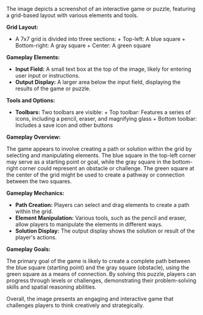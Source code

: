 The image depicts a screenshot of an interactive game or puzzle, featuring a grid-based layout with various
elements and tools.

**Grid Layout:**

* A 7x7 grid is divided into three sections:
        + Top-left: A blue square
        + Bottom-right: A gray square
        + Center: A green square

**Gameplay Elements:**

* **Input Field:** A small text box at the top of the image, likely for entering user input or instructions.
* **Output Display:** A larger area below the input field, displaying the results of the game or puzzle.

**Tools and Options:**

* **Toolbars:** Two toolbars are visible:
        + Top toolbar: Features a series of icons, including a pencil, eraser, and magnifying glass
        + Bottom toolbar: Includes a save icon and other buttons

**Gameplay Overview:**

The game appears to involve creating a path or solution within the grid by selecting and manipulating elements.
The blue square in the top-left corner may serve as a starting point or goal, while the gray square in the
bottom-right corner could represent an obstacle or challenge. The green square at the center of the grid might be
used to create a pathway or connection between the two squares.

**Gameplay Mechanics:**

* **Path Creation:** Players can select and drag elements to create a path within the grid.
* **Element Manipulation:** Various tools, such as the pencil and eraser, allow players to manipulate the elements
in different ways.
* **Solution Display:** The output display shows the solution or result of the player's actions.

**Gameplay Goals:**

The primary goal of the game is likely to create a complete path between the blue square (starting point) and the
gray square (obstacle), using the green square as a means of connection. By solving this puzzle, players can
progress through levels or challenges, demonstrating their problem-solving skills and spatial reasoning abilities.

Overall, the image presents an engaging and interactive game that challenges players to think creatively and
strategically.
